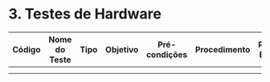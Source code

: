 # 3. Testes de Hardware

| Código | Nome do Teste | Tipo | Objetivo | Pré-condições | Procedimento | Resultado Esperado | Requisito Relacionado |
|--------|----------------|------|-----------|----------------|---------------|--------------------|------------------------|
|  |  |  |  |  |  |  |  |
|  |  |  |  |  |  |  |  |
